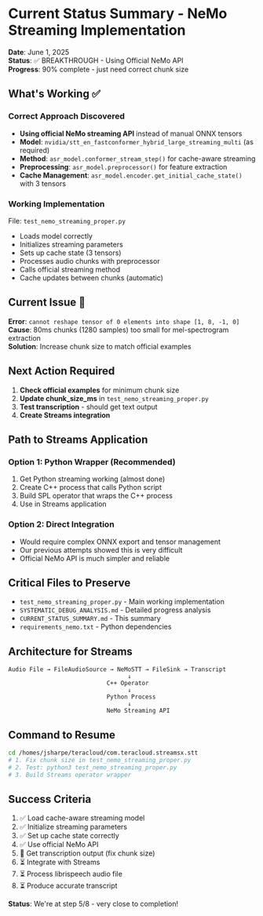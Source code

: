 # Current Status Summary - NeMo Streaming Implementation

**Date**: June 1, 2025  
**Status**: ✅ BREAKTHROUGH - Using Official NeMo API  
**Progress**: 90% complete - just need correct chunk size  

## What's Working ✅

### Correct Approach Discovered
- **Using official NeMo streaming API** instead of manual ONNX tensors
- **Model**: `nvidia/stt_en_fastconformer_hybrid_large_streaming_multi` (as required)
- **Method**: `asr_model.conformer_stream_step()` for cache-aware streaming
- **Preprocessing**: `asr_model.preprocessor()` for feature extraction
- **Cache Management**: `asr_model.encoder.get_initial_cache_state()` with 3 tensors

### Working Implementation
File: `test_nemo_streaming_proper.py`
- Loads model correctly
- Initializes streaming parameters  
- Sets up cache state (3 tensors)
- Processes audio chunks with preprocessor
- Calls official streaming method
- Cache updates between chunks (automatic)

## Current Issue 🔧

**Error**: `cannot reshape tensor of 0 elements into shape [1, 8, -1, 0]`  
**Cause**: 80ms chunks (1280 samples) too small for mel-spectrogram extraction  
**Solution**: Increase chunk size to match official examples

## Next Action Required

1. **Check official examples** for minimum chunk size
2. **Update chunk_size_ms** in `test_nemo_streaming_proper.py` 
3. **Test transcription** - should get text output
4. **Create Streams integration**

## Path to Streams Application

### Option 1: Python Wrapper (Recommended)
1. Get Python streaming working (almost done)
2. Create C++ process that calls Python script
3. Build SPL operator that wraps the C++ process
4. Use in Streams application

### Option 2: Direct Integration  
- Would require complex ONNX export and tensor management
- Our previous attempts showed this is very difficult
- Official NeMo API is much simpler and reliable

## Critical Files to Preserve

- `test_nemo_streaming_proper.py` - Main working implementation
- `SYSTEMATIC_DEBUG_ANALYSIS.md` - Detailed progress analysis  
- `CURRENT_STATUS_SUMMARY.md` - This summary
- `requirements_nemo.txt` - Python dependencies

## Architecture for Streams

```
Audio File → FileAudioSource → NeMoSTT → FileSink → Transcript
                                  ↓
                            C++ Operator
                                  ↓  
                            Python Process
                                  ↓
                            NeMo Streaming API
```

## Command to Resume

```bash
cd /homes/jsharpe/teracloud/com.teracloud.streamsx.stt
# 1. Fix chunk size in test_nemo_streaming_proper.py
# 2. Test: python3 test_nemo_streaming_proper.py
# 3. Build Streams operator wrapper
```

## Success Criteria

1. ✅ Load cache-aware streaming model  
2. ✅ Initialize streaming parameters
3. ✅ Set up cache state correctly
4. ✅ Use official NeMo API
5. 🔧 Get transcription output (fix chunk size)
6. ⏳ Integrate with Streams
7. ⏳ Process librispeech audio file
8. ⏳ Produce accurate transcript

**Status**: We're at step 5/8 - very close to completion!